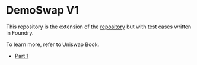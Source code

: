 # DemoSwap V1

This repository is the extension of the [repository](https://github.com/Jeiwan/zuniswap/tree/main) but with test cases written in Foundry.

To learn more, refer to Uniswap Book.

- [Part 1](https://jeiwan.net/posts/programming-defi-uniswap-1/)
